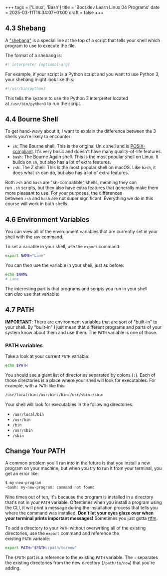 +++
tags = ['Linux', 'Bash']
title = 'Boot.dev Learn Linux 04 Programs'
date = 2025-03-11T16:34:07+01:00
draft = false
+++

## 4.3 Shebang

A ["shebang"](<https://en.wikipedia.org/wiki/Shebang_(Unix)>) is a special line at the top of a script that tells your shell which program to use to execute the file.

The format of a shebang is:

```bash
#! interpreter [optional-arg]
```

For example, if your script is a Python script and you want to use Python 3, your shebang might look like this:

```bash
#!/usr/bin/python3
```

This tells the system to use the Python 3 interpreter located at `/usr/bin/python3` to run the script.

## 4.4 Bourne Shell

To get hand-wavy about it, I want to explain the difference between the 3 shells you're likely to encounter:

- `sh`: The Bourne shell. This is the original Unix shell and is [POSIX-compliant](https://en.wikipedia.org/wiki/POSIX). It's very basic and doesn't have many quality-of-life features.
- `bash`: The Bourne Again shell. This is the most popular shell on Linux. It builds on `sh`, but also has a lot of extra features.
- `zsh`: The Z shell. This is the most popular shell on macOS. Like `bash`, it does what `sh` can do, but also has a lot of extra features.

Both `zsh` and `bash` are "sh-compatible" shells, meaning they can run `.sh` scripts, but they also have extra features that generally make them more pleasant to use. For your purposes, the differences between `zsh` and `bash` are not super significant. Everything we do in this course will work in both shells.

## 4.6 Environment Variables

You can view all of the environment variables that are currently set in your shell with the `env` command.

To set a variable in your shell, use the `export` command:

```bash
export NAME="Lane"
```

You can then use the variable in your shell, just as before:

```bash
echo $NAME
# Lane
```

The interesting part is that programs and scripts you run in your shell can *also* use that variable:

## 4.7 PATH

**IMPORTANT**:
There are environment variables that are sort of "built-in" to your shell. By "built-in" I just mean that different programs and parts of your system know about them and use them. The `PATH` variable is one of those.

### PATH variables

Take a look at your current `PATH` variable:

```bash
echo $PATH
```

You should see a giant list of directories separated by colons (`:`). Each of those directories is a place where your shell will look for executables. For example, with a `PATH` like this:

```bash
/usr/local/bin:/usr/bin:/bin:/usr/sbin:/sbin
```

Your shell will look for executables in the following directories:

- `/usr/local/bin`
- `/usr/bin`
- `/bin`
- `/usr/sbin`
- `/sbin`

## Change Your PATH

A common problem you'll run into in the future is that you install a new program on your machine, but when you try to run it from your terminal, you get an error like:

```bash
$ my-new-program
-bash: my-new-program: command not found
```

Nine times out of ten, it's because the program is installed in a directory that's not in your `PATH` variable. Oftentimes when you install a program using the CLI, it will print a message during the installation process that tells you where the command was installed. **Don't let your eyes glaze over when your terminal prints important messages!** Sometimes you just gotta [rtfm](https://www.dictionary.com/browse/rtfm).

To add a directory to your `PATH` without overwriting all of the existing directories, use the `export` command and reference the existing `PATH` variable:

```bash
export PATH="$PATH:/path/to/new"
```

The `$PATH` part is a reference to the existing `PATH` variable. The `:` separates the existing directories from the new directory (`/path/to/new`) that you're adding.
